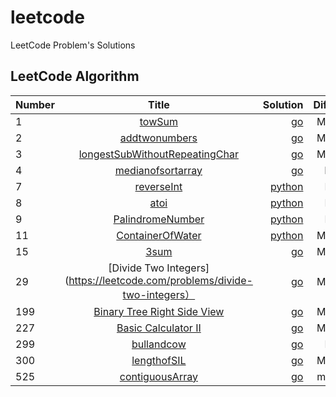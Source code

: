 # leetcode
LeetCode Problem's Solutions
## LeetCode Algorithm

| Number        | Title         | Solution  | Difficulty |
| ------------- |:-------------:| ---------:| :---------:|
| 1             | [towSum](https://leetcode.com/problems/two-sum/)| [go](algorithms/golang/twosum/twosum.go)|  Medium |
| 2             | [addtwonumbers](https://leetcode.com/problems/add-two-numbers/)| [go](algorithms/golang/addtwonumber/addtwonumber.go)| Medium |    
| 3             |[longestSubWithoutRepeatingChar](https://leetcode.com/problems/longest-substring-without-repeating-characters/)|[go](algorithms/golang/lenthofsubstring/longestchar.go)|Medium|
| 4             |[medianofsortarray](https://leetcode.com/problems/median-of-two-sorted-arrays/)|[go](algorithms/golang/median/madian.go)|Hard|
| 7             |[reverseInt](https://leetcode.com/problems/reverse-integer/)|[python](algorithms/python/reverse/reverse.py)|Easy|
| 8             |[atoi](https://leetcode.com/problems/string-to-integer-atoi/)|[python](algorithms/python/Atoi/atoi.py)|Easy|
| 9             |[PalindromeNumber](https://leetcode.com/problems/palindrome-number/)|[python](algorithms/python/palindrome/palindrome.py)|Easy|
| 11            |[ContainerOfWater](https://leetcode.com/problems/container-with-most-water/)|[python](/algorithms/python/container/maxarea.py)|Medium|
| 15            |[3sum](https://leetcode.com/problems/3sum/)|[go](algorithms/golang/threesum/threesum.go)| Medium|
| 29| [Divide Two Integers](https://leetcode.com/problems/divide-two-integers）| [go](algorithms/golang/divideTwoIntegers/solution.go)| Medium|
| 199			|[Binary Tree Right Side View](https://leetcode.com/problems/binary-tree-right-side-view)|[go](algorithms/golang/binaryTreeRightView/rightView.go) |Medium|
| 227 |[Basic Calculator II](https://leetcode.com/problems/basic-calculator-ii)|[go](algorithms/golang/basicCalculator/solution.go)|Medium|
| 299           |[bullandcow](https://leetcode.com/problems/bulls-and-cows/)|[go](algorithms/golang/bullAndCow/getHint.go)|Easy|
| 300           |[lengthofSIL](https://leetcode.com/problems/longest-increasing-subsequence/)|[go](algorithms/golang/longestIncSub/lengthofLIS.go)|Medium|
| 525 | [contiguousArray](https://leetcode.com/problems/contiguous-array/)|[go](algorithms/golang/contiguousArray/solutions.go)| medium |
